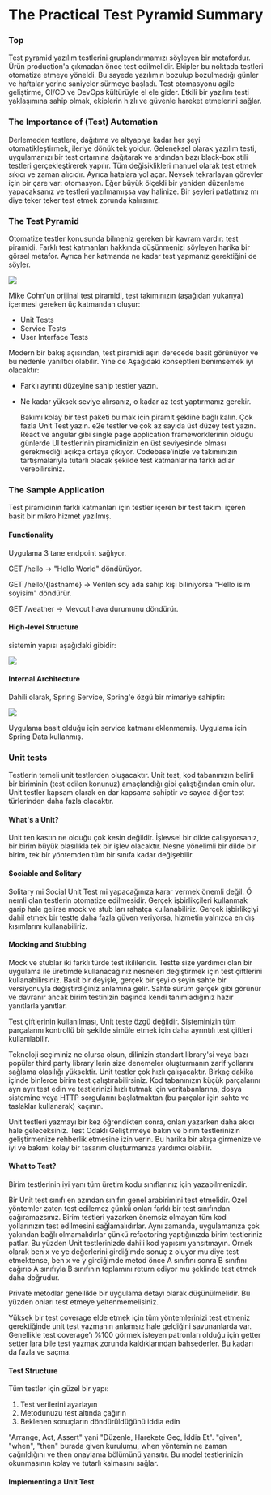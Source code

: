 # The Practical Test Pyramid Summary

### Top

  Test pyramid yazılım testlerini gruplandırmamızı söyleyen bir metafordur. Ürün production'a çıkmadan önce test edilmelidir. Ekipler bu noktada testleri otomatize etmeye yöneldi. 
Bu sayede yazılımın bozulup bozulmadığı günler ve haftalar yerine saniyeler sürmeye başladı. Test otomasyonu agile geliştirme, CI/CD ve DevOps kültürüyle el ele gider.
Etkili bir yazılım testi yaklaşımına sahip olmak, ekiplerin hızlı ve güvenle hareket etmelerini sağlar.

### The Importance of (Test) Automation

  Derlemeden testlere, dağıtıma ve altyapıya kadar her şeyi otomatikleştirmek, ileriye dönük tek yoldur. Geleneksel olarak yazılım testi, uygulamanızı bir test ortamına dağıtarak ve ardından bazı black-box stili testleri gerçekleştirerek yapılır.
Tüm değişiklikleri manuel olarak test etmek sıkıcı ve zaman alıcıdır. Ayrıca hatalara yol açar. Neysek tekrarlayan görevler için bir çare var: otomasyon.
Eğer büyük ölçekli bir yeniden düzenleme yapacaksanız ve testleri yazılmamışsa vay halinize. Bir şeyleri patlattınız mı diye teker teker test etmek zorunda kalırsınız.

### The Test Pyramid

  Otomatize testler konusunda bilmeniz gereken bir kavram vardır: test piramidi. Farklı test katmanları hakkında düşünmenizi söyleyen harika bir görsel metafor. Ayrıca her katmanda ne kadar test yapmanız gerektiğini de söyler.

![](https://martinfowler.com/articles/practical-test-pyramid/testPyramid.png)

Mike Cohn'un orijinal test piramidi, test takımınızın (aşağıdan yukarıya) içermesi gereken üç katmandan oluşur:
- Unit Tests
- Service Tests
- User Interface Tests

Modern bir bakış açısından, test piramidi aşırı derecede basit görünüyor ve bu nedenle yanıltıcı olabilir. Yine de Aşağıdaki konseptleri benimsemek iyi olacaktır:
- Farklı ayrıntı düzeyine sahip testler yazın.
- Ne kadar yüksek seviye alırsanız, o kadar az test yaptırmanız gerekir.

  Bakımı kolay bir test paketi bulmak için piramit şekline bağlı kalın. Çok fazla Unit Test yazın. e2e testler ve çok az sayıda üst düzey test yazın.
React ve angular gibi single page application frameworklerinin olduğu günlerde UI testlerinin piramidinizin en üst seviyesinde olması gerekmediği açıkça ortaya çıkıyor.
Codebase'inizle ve takımınızın tartışmalarıyla tutarlı olacak şekilde test katmanlarına farklı adlar verebilirsiniz.

### The Sample Application

Test piramidinin farklı katmanları için testler içeren bir test takımı içeren basit bir mikro hizmet yazılmış. 

#### Functionality

Uygulama 3 tane endpoint sağlıyor.


GET /hello -> "Hello World" döndürüyor.

GET /hello/{lastname} -> Verilen soy ada sahip kişi biliniyorsa "Hello isim soyisim" döndürür.

GET /weather -> Mevcut hava durumunu döndürür.

#### High-level Structure

sistemin yapısı aşağıdaki gibidir:

![](https://martinfowler.com/articles/practical-test-pyramid/testService.png)

#### Internal Architecture

Dahili olarak, Spring Service, Spring'e özgü bir mimariye sahiptir:

![](https://martinfowler.com/articles/practical-test-pyramid/testArchitecture.png)

Uygulama basit olduğu için service katmanı eklenmemiş. Uygulama için Spring Data kullanmış.

### Unit tests

  Testlerin temeli unit testlerden oluşacaktır. Unit test, kod tabanınızın belirli bir biriminin (test edilen konunuz) amaçlandığı gibi çalıştığından emin olur. 
Unit testler kapsam olarak en dar kapsama sahiptir ve sayıca diğer test türlerinden daha fazla olacaktır.

#### What's a Unit?

  Unit ten kastın ne olduğu çok kesin değildir. İşlevsel bir dilde çalışıyorsanız, bir birim büyük olasılıkla tek bir işlev olacaktır. Nesne yönelimli bir dilde bir birim, tek bir yöntemden tüm bir sınıfa kadar değişebilir.

#### Sociable and Solitary

  Solitary mi Social Unit Test mi yapacağınıza karar vermek önemli değil. Ö nemli olan testlerin otomatize edilmesidir. Gerçek işbirlikçileri kullanmak garip hale gelirse mock ve stub ları rahatça kullanabiliriz. Gerçek işbirlikçiyi dahil etmek  bir testte daha fazla güven veriyorsa, hizmetin yalnızca en dış kısımlarını kullanabiliriz.

#### Mocking and Stubbing

  Mock ve stublar iki farklı türde test ikilileridir. Testte size yardımcı olan bir uygulama ile üretimde kullanacağınız nesneleri değiştirmek için test çiftlerini kullanabilirsiniz. Basit bir deyişle, gerçek bir şeyi o şeyin sahte bir versiyonuyla değiştirdiğiniz anlamına gelir. 
Sahte sürüm gerçek gibi görünür ve davranır ancak birim testinizin başında kendi tanımladığınız hazır yanıtlarla yanıtlar.

  Test çiftlerinin kullanılması, Unit teste özgü değildir. Sisteminizin tüm parçalarını kontrollü bir şekilde simüle etmek için daha ayrıntılı test çiftleri kullanılabilir.
  
  Teknoloji seçiminiz ne olursa olsun, dilinizin standart library'si veya bazı popüler third party library'lerin size denemeler oluşturmanın zarif yollarını sağlama olasılığı yüksektir. Unit testler çok hızlı çalışacaktır. Birkaç dakika içinde binlerce birim test çalıştırabilirsiniz. Kod tabanınızın küçük parçalarını ayrı ayrı test edin ve testlerinizi hızlı tutmak için veritabanlarına, dosya sistemine veya HTTP sorgularını başlatmaktan (bu parçalar için sahte ve taslaklar kullanarak) kaçının.
  
  Unit testleri yazmayı bir kez öğrendikten sonra, onları yazarken daha akıcı hale geleceksiniz. Test Odaklı Geliştirmeye bakın ve birim testlerinizin geliştirmenize rehberlik etmesine izin verin. Bu harika bir akışa girmenize ve iyi ve bakımı kolay bir tasarım oluşturmanıza yardımcı olabilir.
  
#### What to Test?

  Birim testlerinin iyi yanı tüm üretim kodu sınıflarınız için yazabilmenizdir. 
    
  Bir Unit test sınıfı en azından sınıfın genel arabirimini test etmelidir. Özel yöntemler zaten test edilemez çünkü onları farklı bir test sınıfından çağıramazsınız. Birim testleri yazarken önemsiz olmayan tüm kod yollarınızın test edilmesini sağlamalıdırlar. Aynı zamanda, uygulamanıza çok yakından bağlı olmamalıdırlar çünkü refactoring yaptığınızda birim testleriniz patlar. Bu yüzden Unit testlerinizde dahili kod yapısını yansıtmayın. Örnek olarak ben x ve ye değerlerini girdiğimde sonuç z oluyor mu diye test etmektense, ben x ve y girdiğimde metod önce A sınıfını sonra B sınıfını çağırıp A sınıfıyla B sınıfının toplamını return ediyor mu şeklinde test etmek daha doğrudur.
  
  Private metodlar genellikle bir uygulama detayı olarak düşünülmelidir. Bu yüzden onları test etmeye yeltenmemelisiniz. 
  
  Yüksek bir test coverage elde etmek için tüm yöntemlerinizi test etmeniz gerektiğinde unit test yazmanın anlamsız hale geldiğini savunanlarda var. Genellikle test coverage'ı %100 görmek isteyen patronları olduğu için getter setter lara bile test yazmak zorunda kaldıklarından bahsederler. Bu kadarı da fazla ve saçma.
  
#### Test Structure

  Tüm testler için güzel bir yapı:
  
  1. Test verilerini ayarlayın
  2. Metodunuzu test altında çağırın
  3. Beklenen sonuçların döndürüldüğünü iddia edin

  "Arrange, Act, Assert" yani "Düzenle, Harekete Geç, İddia Et". "given", "when", "then" burada given kurulumu, when yöntemin ne zaman çağrıldığını ve then onaylama bölümünü yansıtır. Bu model testlerinizin okunmasının kolay ve tutarlı kalmasını sağlar.
  
#### Implementing a Unit Test

  
